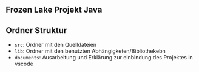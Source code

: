 ## Frozen Lake Projekt Java

## Ordner Struktur

- `src`: Ordner mit den Quelldateien
- `lib`: Ordner mit den benutzten Abhängigketen/Bibliothekebn
- `documents`: Ausarbeitung und Erklärung zur einbindung des Projektes in vscode

